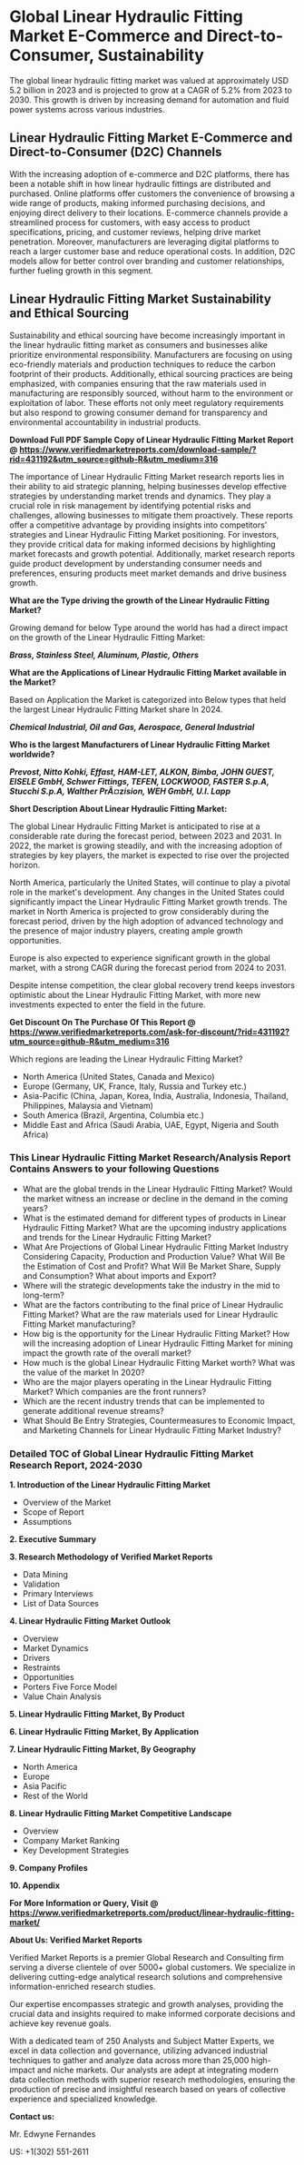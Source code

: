 <h1>Global Linear Hydraulic Fitting Market E-Commerce and Direct-to-Consumer, Sustainability</h1><p class=""><p>The global linear hydraulic fitting market was valued at approximately USD 5.2 billion in 2023 and is projected to grow at a CAGR of 5.2% from 2023 to 2030. This growth is driven by increasing demand for automation and fluid power systems across various industries.</p><h2>Linear Hydraulic Fitting Market E-Commerce and Direct-to-Consumer (D2C) Channels</h2><p>With the increasing adoption of e-commerce and D2C platforms, there has been a notable shift in how linear hydraulic fittings are distributed and purchased. Online platforms offer customers the convenience of browsing a wide range of products, making informed purchasing decisions, and enjoying direct delivery to their locations. E-commerce channels provide a streamlined process for customers, with easy access to product specifications, pricing, and customer reviews, helping drive market penetration. Moreover, manufacturers are leveraging digital platforms to reach a larger customer base and reduce operational costs. In addition, D2C models allow for better control over branding and customer relationships, further fueling growth in this segment.</p><h2>Linear Hydraulic Fitting Market Sustainability and Ethical Sourcing</h2><p>Sustainability and ethical sourcing have become increasingly important in the linear hydraulic fitting market as consumers and businesses alike prioritize environmental responsibility. Manufacturers are focusing on using eco-friendly materials and production techniques to reduce the carbon footprint of their products. Additionally, ethical sourcing practices are being emphasized, with companies ensuring that the raw materials used in manufacturing are responsibly sourced, without harm to the environment or exploitation of labor. These efforts not only meet regulatory requirements but also respond to growing consumer demand for transparency and environmental accountability in industrial products.</p></p><p class=""><strong>Download Full PDF Sample Copy of Linear Hydraulic Fitting Market Report @ <a href="https://www.verifiedmarketreports.com/download-sample/?rid=431192&utm_source=github-R&utm_medium=316" target="_blank">https://www.verifiedmarketreports.com/download-sample/?rid=431192&utm_source=github-R&utm_medium=316</a></strong></p><p>The importance of&nbsp;Linear Hydraulic Fitting Market research reports lies in their ability to aid strategic planning, helping businesses develop effective strategies by understanding market trends and dynamics. They play a crucial role in risk management by identifying potential risks and challenges, allowing businesses to mitigate them proactively. These reports offer a competitive advantage by providing insights into competitors' strategies and Linear Hydraulic Fitting Market positioning. For investors, they provide critical data for making informed decisions by highlighting market forecasts and growth potential. Additionally, market research reports guide product development by understanding consumer needs and preferences, ensuring products meet market demands and drive business growth.</p><p><strong>What are the&nbsp;Type driving the growth of the Linear Hydraulic Fitting Market?</strong></p><p id="" class="">Growing demand for below Type around the world has had a direct impact on the growth of the Linear Hydraulic Fitting Market:</p><p class=""><em><strong>Brass, Stainless Steel, Aluminum, Plastic, Others</strong></em></p><p class=""><strong>What are the&nbsp;Applications&nbsp;of Linear Hydraulic Fitting Market available in the Market?</strong></p><p id="" class="">Based on Application the Market is categorized into Below types that held the largest Linear Hydraulic Fitting Market share In 2024.</p><p class=""><em><strong>Chemical Industrial, Oil and Gas, Aerospace, General Industrial</strong></em></p><p class=""><strong>Who is the largest Manufacturers of Linear Hydraulic Fitting Market worldwide?</strong></p><p><em><strong>Prevost, Nitto Kohki, Effast, HAM-LET, ALKON, Bimba, JOHN GUEST, EISELE GmbH, Schwer Fittings, TEFEN, LOCKWOOD, FASTER S.p.A, Stucchi S.p.A, Walther PrÃ¤zision, WEH GmbH, U.I. Lapp</strong></em></p><p id="" class=""><strong>Short Description About Linear Hydraulic Fitting Market:</strong></p><p>The global Linear Hydraulic Fitting Market is anticipated to rise at a considerable rate during the forecast period, between 2023 and 2031. In 2022, the market is growing steadily, and with the increasing adoption of strategies by key players, the market is expected to rise over the projected horizon.</p><p>North America, particularly the United States, will continue to play a pivotal role in the market's development. Any changes in the United States could significantly impact the Linear Hydraulic Fitting Market growth trends. The market in North America is projected to grow considerably during the forecast period, driven by the high adoption of advanced technology and the presence of major industry players, creating ample growth opportunities.</p><p>Europe is also expected to experience significant growth in the global market, with a strong CAGR during the forecast period from 2024 to 2031.</p><p>Despite intense competition, the clear global recovery trend keeps investors optimistic about the Linear Hydraulic Fitting Market, with more new investments expected to enter the field in the future.</p><p id="" class=""><strong>Get Discount On The Purchase Of This Report @ <a href="https://www.verifiedmarketreports.com/ask-for-discount/?rid=431192?utm_source=github-R&utm_medium=316" target="_blank">https://www.verifiedmarketreports.com/ask-for-discount/?rid=431192?utm_source=github-R&utm_medium=316</a></strong></p><p class="">Which regions are leading the Linear Hydraulic Fitting Market?</p><ul><li>North America (United States, Canada and Mexico)</li><li>Europe (Germany, UK, France, Italy, Russia and Turkey etc.)</li><li>Asia-Pacific (China, Japan, Korea, India, Australia, Indonesia, Thailand, Philippines, Malaysia and Vietnam)</li><li>South America (Brazil, Argentina, Columbia etc.)</li><li>Middle East and Africa (Saudi Arabia, UAE, Egypt, Nigeria and South Africa)</li></ul><h3 id="" class="">This Linear Hydraulic Fitting Market Research/Analysis Report Contains Answers to your following Questions</h3><ul><li>What are the global trends in the Linear Hydraulic Fitting Market? Would the market witness an increase or decline in the demand in the coming years?</li><li>What is the estimated demand for different types of products in Linear Hydraulic Fitting Market? What are the upcoming industry applications and trends for the Linear Hydraulic Fitting Market?</li><li>What Are Projections of Global Linear Hydraulic Fitting Market Industry Considering Capacity, Production and Production Value? What Will Be the Estimation of Cost and Profit? What Will Be Market Share, Supply and Consumption? What about imports and Export?</li><li>Where will the strategic developments take the industry in the mid to long-term?</li><li>What are the factors contributing to the final price of Linear Hydraulic Fitting Market? What are the raw materials used for Linear Hydraulic Fitting Market manufacturing?</li><li>How big is the opportunity for the Linear Hydraulic Fitting Market? How will the increasing adoption of Linear Hydraulic Fitting Market for mining impact the growth rate of the overall market?</li><li>How much is the global Linear Hydraulic Fitting Market worth? What was the value of the market In 2020?</li><li>Who are the major players operating in the Linear Hydraulic Fitting Market? Which companies are the front runners?</li><li>Which are the recent industry trends that can be implemented to generate additional revenue streams?</li><li>What Should Be Entry Strategies, Countermeasures to Economic Impact, and Marketing Channels for Linear Hydraulic Fitting Market Industry?</li></ul><h3 id="" class="">Detailed TOC of Global Linear Hydraulic Fitting Market Research Report, 2024-2030</h3><p id="" class=""><strong>1. Introduction of the Linear Hydraulic Fitting Market</strong></p><ul><li>Overview of the Market</li><li>Scope of Report</li><li>Assumptions</li></ul><p id="" class=""><strong>2. Executive Summary</strong></p><p id="" class=""><strong>3. Research Methodology of Verified Market Reports</strong></p><ul><li>Data Mining</li><li>Validation</li><li>Primary Interviews</li><li>List of Data Sources</li></ul><p id="" class=""><strong>4. Linear Hydraulic Fitting Market Outlook</strong></p><ul><li>Overview</li><li>Market Dynamics</li><li>Drivers</li><li>Restraints</li><li>Opportunities</li><li>Porters Five Force Model</li><li>Value Chain Analysis</li></ul><p id="" class=""><strong>5. Linear Hydraulic Fitting Market, By Product</strong></p><p id="" class=""><strong>6. Linear Hydraulic Fitting Market, By Application</strong></p><p id="" class=""><strong>7. Linear Hydraulic Fitting Market, By Geography</strong></p><ul><li>North America</li><li>Europe</li><li>Asia Pacific</li><li>Rest of the World</li></ul><p id="" class=""><strong>8. Linear Hydraulic Fitting Market Competitive Landscape</strong></p><ul><li>Overview</li><li>Company Market Ranking</li><li>Key Development Strategies</li></ul><p id="" class=""><strong>9. Company Profiles</strong></p><p id="" class=""><strong>10. Appendix</strong></p><p id="" class=""><strong>For More Information or Query, Visit @ <a href="https://www.verifiedmarketreports.com/product/linear-hydraulic-fitting-market/" target="_blank">https://www.verifiedmarketreports.com/product/linear-hydraulic-fitting-market/</a></strong></p><p id="" class=""><strong>About Us: Verified Market Reports</strong></p><p id="" class="">Verified Market Reports is a premier Global Research and Consulting firm serving a diverse clientele of over 5000+ global customers. We specialize in delivering cutting-edge analytical research solutions and comprehensive information-enriched research studies.</p><p id="" class="">Our expertise encompasses strategic and growth analyses, providing the crucial data and insights required to make informed corporate decisions and achieve key revenue goals.</p><p id="" class="">With a dedicated team of 250 Analysts and Subject Matter Experts, we excel in data collection and governance, utilizing advanced industrial techniques to gather and analyze data across more than 25,000 high-impact and niche markets. Our analysts are adept at integrating modern data collection methods with superior research methodologies, ensuring the production of precise and insightful research based on years of collective experience and specialized knowledge.</p><p id="" class=""><strong>Contact us:</strong></p><p id="" class="">Mr. Edwyne Fernandes</p><p id="" class="">US: +1(302) 551-2611</p>